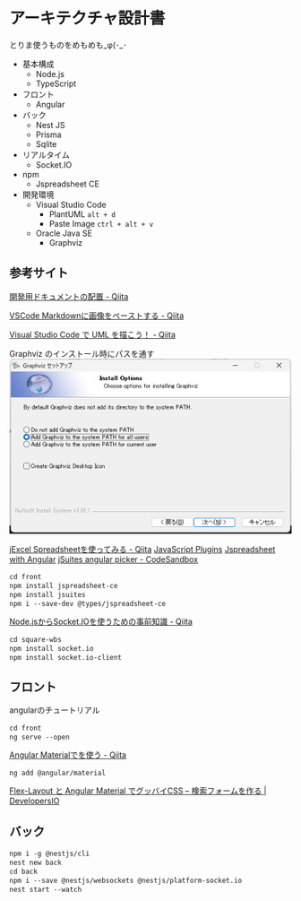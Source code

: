 # アーキテクチャ設計書

とりま使うものをめもめも_φ(･_･

- 基本構成
  - Node.js
  - TypeScript
- フロント
  - Angular
- バック
  - Nest JS
  - Prisma
  - Sqlite
- リアルタイム
  - Socket.IO
- npm
  - Jspreadsheet CE
- 開発環境
  - Visual Studio Code
    - PlantUML `alt + d`
    - Paste Image `ctrl + alt + v`
  - Oracle Java SE
    - Graphviz

## 参考サイト

[開発用ドキュメントの配置 - Qiita](https://qiita.com/hakaicode/items/f4ad5fc45233d24e7961)

[VSCode Markdownに画像をペーストする - Qiita](https://qiita.com/P-man_Brown/items/31a0f1cc8d108b2d88f6#:~:text=Paste%20Image%20%E3%81%AE%E5%88%A9%E7%94%A8%E6%96%B9%E6%B3%95%E3%81%A8%E8%A8%AD%E5%AE%9A&text=%E4%BD%BF%E3%81%84%E6%96%B9%E3%81%AF%E9%9D%9E%E5%B8%B8%E3%81%AB%E7%B0%A1%E5%8D%98,%E7%94%BB%E5%83%8F%E3%82%82%E4%BF%9D%E5%AD%98%E3%81%95%E3%82%8C%E3%81%BE%E3%81%99%E3%80%82)

[Visual Studio Code で UML を描こう！ - Qiita](https://qiita.com/couzie/items/9dedb834c5aff09ea7b2)

Graphviz のインストール時にパスを通す
![Graphviz インストール時](./image2220221105-144256.png)

[jExcel Spreadsheetを使ってみる - Qiita](https://qiita.com/t-iguchi/items/689b85ff163e0a321f1d)
[JavaScript Plugins](https://jsuites.net/v4/)
[Jspreadsheet with Angular](https://bossanova.uk/jspreadsheet/v4/examples/angular)
[jSuites angular picker - CodeSandbox](https://codesandbox.io/s/jsuites-angular-picker-zqluh)

```shell
cd front
npm install jspreadsheet-ce
npm install jsuites
npm i --save-dev @types/jspreadsheet-ce
```

[Node.jsからSocket.IOを使うための事前知識 - Qiita](https://qiita.com/ij_spitz/items/2c66d501f29bff3830f7)

```shell
cd square-wbs
npm install socket.io
npm install socket.io-client
```

## フロント

angularのチュートリアル

```shell
cd front
ng serve --open
```

[Angular Materialで<mat-icon>を使う - Qiita](https://qiita.com/blajir/items/9540556d7467044ef751)

```shell
ng add @angular/material
```
[Flex-Layout と Angular Material でグッバイCSS – 検索フォームを作る | DevelopersIO](https://dev.classmethod.jp/articles/flex-layout-angular-material-goodbye-css/)

## バック

```shell
npm i -g @nestjs/cli
nest new back
cd back
npm i --save @nestjs/websockets @nestjs/platform-socket.io
nest start --watch
```
